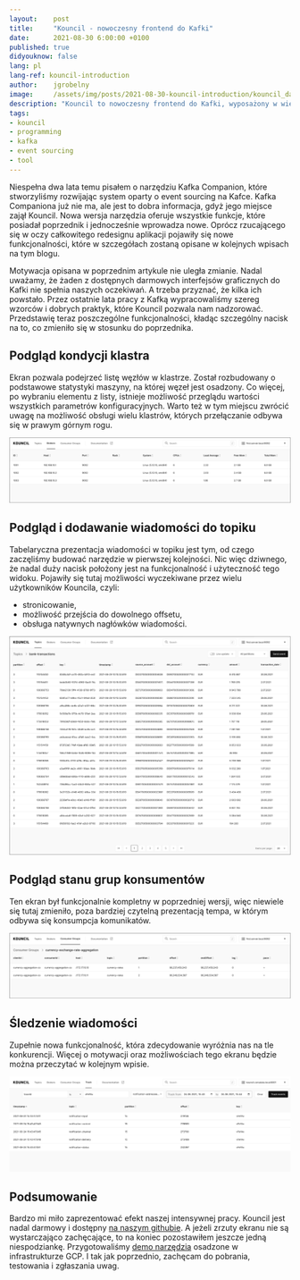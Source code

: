 ```yaml
---
layout:    post
title:     "Kouncil - nowoczesny frontend do Kafki"
date:      2021-08-30 6:00:00 +0100
published: true
didyouknow: false
lang: pl
lang-ref: kouncil-introduction
author:    jgrobelny
image:     /assets/img/posts/2021-08-30-kouncil-introduction/kouncil_dashboard.png
description: "Kouncil to nowoczesny frontend do Kafki, wyposażony w wiele niezbędnych programiście funkcjonalności."
tags:
- kouncil
- programming
- kafka
- event sourcing
- tool
---
```


Niespełna dwa lata temu pisałem o narzędziu Kafka Companion, które stworzyliśmy rozwijając system oparty o event sourcing na Kafce. Kafka Companiona już nie ma, ale jest to dobra informacja, gdyż jego miejsce zajął Kouncil. Nowa wersja narzędzia oferuje wszystkie funkcje, które posiadał poprzednik i jednocześnie wprowadza nowe. Oprócz rzucającego się w oczy całkowitego redesignu aplikacji pojawiły się nowe funkcjonalności, które w szczegółach zostaną opisane w kolejnych wpisach na tym blogu.

Motywacja opisana w poprzednim artykule nie uległa zmianie. Nadal uważamy, że żaden z dostępnych darmowych interfejsów graficznych do Kafki nie spełnia naszych oczekiwań. A trzeba przyznać, że kilka ich powstało. Przez ostatnie lata pracy z Kafką wypracowaliśmy szereg wzorców i dobrych praktyk, które Kouncil pozwala nam nadzorować. Przedstawię teraz poszczególne funkcjonalności, kładąc szczególny nacisk na to, co zmieniło się w stosunku do poprzednika.

## Podgląd kondycji klastra
Ekran pozwala podejrzeć listę węzłów w klastrze. Został rozbudowany o podstawowe statystyki maszyny, na której węzeł jest osadzony. Co więcej, po wybraniu elementu z listy, istnieje możliwość przeglądu wartości wszystkich parametrów konfiguracyjnych. Warto też w tym miejscu zwrócić uwagę na możliwość obsługi wielu klastrów, których przełączanie odbywa się w prawym górnym rogu.  

![Kouncil introduction](/assets/img/posts/2021-08-30-kouncil-introduction/kouncil_brokers.png)

## Podgląd i dodawanie wiadomości do topiku
Tabelaryczna prezentacja wiadomości w topiku jest tym, od czego zaczęliśmy budować narzędzie w pierwszej kolejności. Nic więc dziwnego, że nadal duży nacisk położony jest na funkcjonalność i użyteczność tego widoku. Pojawiły się tutaj możliwości wyczekiwane przez wielu użytkowników Kouncila, czyli:
* stronicowanie,
* możliwość przejścia do dowolnego offsetu,
* obsługa natywnych nagłówków wiadomości.

![Kouncil introduction](/assets/img/posts/2021-08-30-kouncil-introduction/kouncil_topic_details_border.png)

## Podgląd stanu grup konsumentów
Ten ekran był funkcjonalnie kompletny w poprzedniej wersji, więc niewiele się tutaj zmieniło, poza bardziej czytelną prezentacją tempa, w którym odbywa się konsumpcja komunikatów.

![Kouncil introduction](/assets/img/posts/2021-08-30-kouncil-introduction/kouncil_consumer_group.png)

## Śledzenie wiadomości
Zupełnie nowa funkcjonalność, która zdecydowanie wyróżnia nas na tle konkurencji. Więcej o motywacji oraz możliwościach tego ekranu będzie można przeczytać w kolejnym wpisie.

![Kouncil introduction](/assets/img/posts/2021-08-30-kouncil-introduction/kouncil_event_tracking_result.png)

## Podsumowanie
Bardzo mi miło zaprezentować efekt naszej intensywnej pracy. Kouncil jest nadal darmowy i dostępny [na naszym githubie](https://github.com/consdata/kouncil). A jeżeli zrzuty ekranu nie są wystarczająco zachęcające, to na koniec pozostawiłem jeszcze jedną niespodziankę. Przygotowaliśmy [demo narzędzia](https://kouncil-demo.web.app/#/topics) osadzone w infrastrukturze GCP. I tak jak poprzednio, zachęcam do pobrania, testowania i zgłaszania uwag.   
